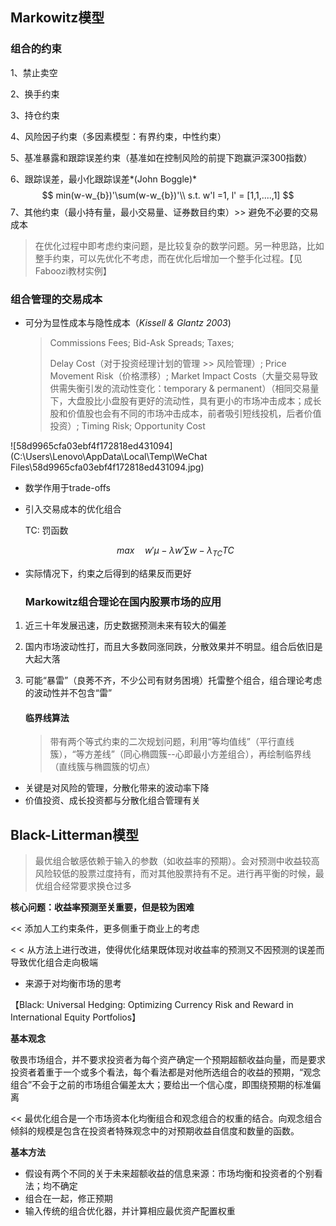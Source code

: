 ## Markowitz模型

### 组合的约束

1、禁止卖空

2、换手约束

3、持仓约束

4、风险因子约束（多因素模型：有界约束，中性约束）

5、基准暴露和跟踪误差约束（基准如在控制风险的前提下跑赢沪深300指数）

6、跟踪误差，最小化跟踪误差*(John Boggle)*
$$
min(w-w_{b})'\sum(w-w_{b})'\\
s.t. w'l =1, l' = [1,1,....,1]
$$
7、其他约束（最小持有量，最小交易量、证券数目约束）>> 避免不必要的交易成本

> 在优化过程中即考虑约束问题，是比较复杂的数学问题。另一种思路，比如整手约束，可以先优化不考虑，而在优化后增加一个整手化过程。【见Faboozi教材实例】

### 组合管理的交易成本

- 可分为显性成本与隐性成本（*Kissell & Glantz 2003*)

  > Commissions Fees; Bid-Ask Spreads; Taxes; 
  >
  > Delay Cost（对于投资经理计划的管理 >> 风险管理）; Price Movement Risk（价格漂移）; Market Impact Costs（大量交易导致供需失衡引发的流动性变化：temporary & permanent）（相同交易量下，大盘股比小盘股有更好的流动性，具有更小的市场冲击成本；成长股和价值股也会有不同的市场冲击成本，前者吸引短线投机，后者价值投资）; Timing Risk; Opportunity Cost

![58d9965cfa03ebf4f172818ed431094](C:\Users\Lenovo\AppData\Local\Temp\WeChat Files\58d9965cfa03ebf4f172818ed431094.jpg)

- 数学作用于trade-offs

- 引入交易成本的优化组合

  TC: 罚函数

  
  $$
  max \quad w'\mu - \lambda w'\sum w - \lambda _{TC}TC
  $$

- 实际情况下，约束之后得到的结果反而更好

  ### Markowitz组合理论在国内股票市场的应用

1. 近三十年发展迅速，历史数据预测未来有较大的偏差

2. 国内市场波动性打，而且大多数同涨同跌，分散效果并不明显。组合后依旧是大起大落

3. 可能“暴雷”（良莠不齐，不少公司有财务困境）托雷整个组合，组合理论考虑的波动性并不包含“雷”

   #### 临界线算法

   > 带有两个等式约束的二次规划问题，利用“等均值线”（平行直线簇），“等方差线”（同心椭圆簇--心即最小方差组合），再绘制临界线（直线簇与椭圆簇的切点）

- 关键是对风险的管理，分散化带来的波动率下降
- 价值投资、成长投资都与分散化组合管理有关

## Black-Litterman模型

> 最优组合敏感依赖于输入的参数（如收益率的预期）。会对预测中收益较高风险较低的股票过度持有，而对其他股票持有不足。进行再平衡的时候，最优组合经常要求换仓过多

**核心问题：收益率预测至关重要，但是较为困难**

<< 添加人工约束条件，更多侧重于商业上的考虑

< < 从方法上进行改进，使得优化结果既体现对收益率的预测又不因预测的误差而导致优化组合走向极端

- 来源于对均衡市场的思考

【Black: Universal Hedging: Optimizing Currency Risk and Reward in International Equity Portfolios】

**基本观念**

敬畏市场组合，并不要求投资者为每个资产确定一个预期超额收益向量，而是要求投资者着重于一个或多个看法，每个看法都是对他所选组合的收益的预期，“观念组合”不会于之前的市场组合偏差太大；要给出一个信心度，即围绕预期的标准偏离

<< 最优化组合是一个市场资本化均衡组合和观念组合的权重的结合。向观念组合倾斜的规模是包含在投资者特殊观念中的对预期收益自信度和数量的函数。

**基本方法**

- 假设有两个不同的关于未来超额收益的信息来源：市场均衡和投资者的个别看法；均不确定
- 组合在一起，修正预期
- 输入传统的组合优化器，并计算相应最优资产配置权重

